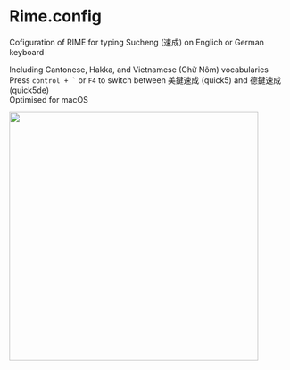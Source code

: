 # Rime.config
Cofiguration of RIME for typing Sucheng (速成) on Englich or German keyboard

Including Cantonese, Hakka, and Vietnamese (Chữ Nôm) vocabularies  
Press <code>control + `</code> or <code>F4</code> to switch between 美鍵速成 (quick5) and 德鍵速成 (quick5de)  
Optimised for macOS  

<img width="446" alt="" src="https://user-images.githubusercontent.com/16183548/234175823-537ceffd-1367-4c2c-8fc7-11d877f0eb94.png">
